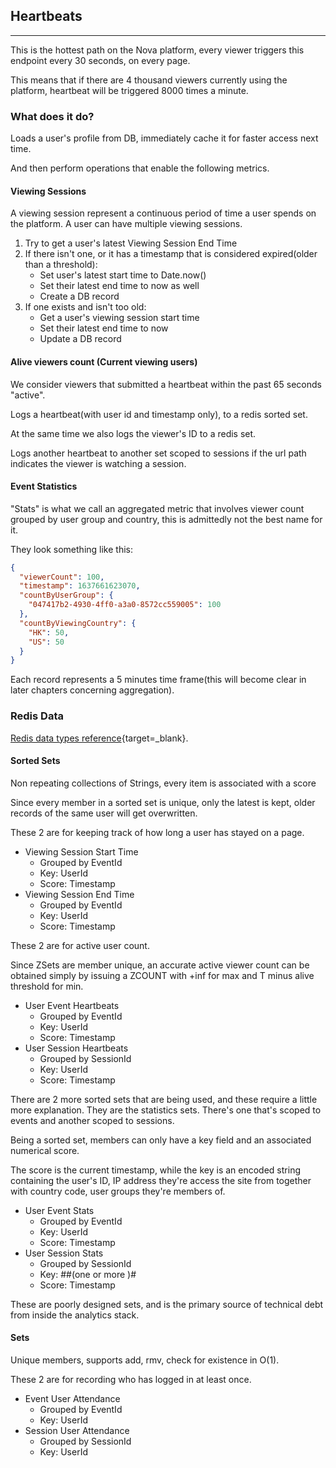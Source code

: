 ## Heartbeats

---

This is the hottest path on the Nova platform, every viewer triggers this endpoint every 30 seconds,
on every page.

This means that if there are 4 thousand viewers currently using the platform, heartbeat will be
triggered 8000 times a minute.

### What does it do?

Loads a user's profile from DB, immediately cache it for faster access next time.

And then perform operations that enable the following metrics.

#### Viewing Sessions

A viewing session represent a continuous period of time a user spends on the platform. A user can
have multiple viewing sessions.

1. Try to get a user's latest Viewing Session End Time
2. If there isn't one, or it has a timestamp that is considered expired(older than a threshold):
    - Set user's latest start time to Date.now()
    - Set their latest end time to now as well
    - Create a DB record
3. If one exists and isn't too old:
    - Get a user's viewing session start time
    - Set their latest end time to now
    - Update a DB record

#### Alive viewers count (Current viewing users)

We consider viewers that submitted a heartbeat within the past 65 seconds "active".

Logs a heartbeat(with user id and timestamp only), to a redis sorted set.

At the same time we also logs the viewer's ID to a redis set.

Logs another heartbeat to another set scoped to sessions if the url path indicates the viewer is
watching a session.

#### Event Statistics

"Stats" is what we call an aggregated metric that involves viewer count grouped by user group and
country, this is admittedly not the best name for it.

They look something like this:

```json
{
  "viewerCount": 100,
  "timestamp": 1637661623070,
  "countByUserGroup": {
    "047417b2-4930-4ff0-a3a0-8572cc559005": 100
  },
  "countByViewingCountry": {
    "HK": 50,
    "US": 50
  }
}
```

Each record represents a 5 minutes time frame(this will become clear in later chapters concerning
aggregation).

### Redis Data

[Redis data types reference](https://redis.io/topics/data-types){target=_blank}.

#### Sorted Sets

Non repeating collections of Strings, every item is associated with a score

Since every member in a sorted set is unique, only the latest is kept, older records of the same
user will get overwritten.

These 2 are for keeping track of how long a user has stayed on a page.

- Viewing Session Start Time
    - Grouped by EventId
    - Key: UserId
    - Score: Timestamp
- Viewing Session End Time
    - Grouped by EventId
    - Key: UserId
    - Score: Timestamp

These 2 are for active user count.

Since ZSets are member unique, an accurate active viewer count can be obtained simply by issuing a
ZCOUNT with +inf for max and T minus alive threshold for min.

- User Event Heartbeats
    - Grouped by EventId
    - Key: UserId
    - Score: Timestamp
- User Session Heartbeats
    - Grouped by SessionId
    - Key: UserId
    - Score: Timestamp

There are 2 more sorted sets that are being used, and these require a little more explanation. They
are the statistics sets. There's one that's scoped to events and another scoped to sessions.

Being a sorted set, members can only have a key field and an associated numerical score.

The score is the current timestamp, while the key is an encoded string containing the user's ID, IP
address they're access the site from together with country code, user groups they're members of.

- User Event Stats
    - Grouped by EventId
    - Key: UserId
    - Score: Timestamp
- User Session Stats
    - Grouped by SessionId
    - Key: <USERID>#<IPADDRESS>#(one or more <USERGROUPID>)#<COUNTRYCODE>
    - Score: Timestamp

These are poorly designed sets, and is the primary source of technical debt from inside the
analytics stack.

#### Sets

Unique members, supports add, rmv, check for existence in O(1).

These 2 are for recording who has logged in at least once.

- Event User Attendance
    - Grouped by EventId
    - Key: UserId
- Session User Attendance
    - Grouped by SessionId
    - Key: UserId
